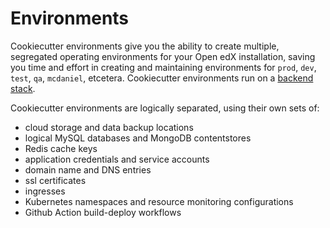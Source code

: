 # Environments

Cookiecutter environments give you the ability to create multiple, segregated operating environments for your Open edX installation, saving you time and effort in creating and maintaining environments for `prod`, `dev`, `test`, `qa`, `mcdaniel`, etcetera. Cookiecutter environments run on a [backend stack](../stacks/).

Cookiecutter environments are logically separated, using their own sets of:

- cloud storage and data backup locations
- logical MySQL databases and MongoDB contentstores
- Redis cache keys
- application credentials and service accounts
- domain name and DNS entries
- ssl certificates
- ingresses
- Kubernetes namespaces and resource monitoring configurations
- Github Action build-deploy workflows
